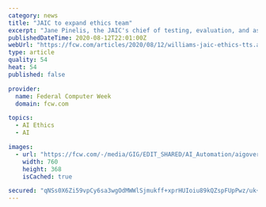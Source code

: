 ```yaml
---
category: news
title: "JAIC to expand ethics team"
excerpt: "Jane Pinelis, the JAIC's chief of testing, evaluation, and assessment, said the center is working to expand its ethics team, which is charged with ensuring the Defense Department's AI projects meet ethical standards."
publishedDateTime: 2020-08-12T22:01:00Z
webUrl: "https://fcw.com/articles/2020/08/12/williams-jaic-ethics-tts.aspx?admgarea=TC_Agencies"
type: article
quality: 54
heat: 54
published: false

provider:
  name: Federal Computer Week
  domain: fcw.com

topics:
  - AI Ethics
  - AI

images:
  - url: "https://fcw.com/-/media/GIG/EDIT_SHARED/AI_Automation/aigovernment.png"
    width: 760
    height: 368
    isCached: true

secured: "qNSs0X6Zi59vpCy6sa3wgOdMWWlSjmukff+xprHUIoiu89kQZspFUpPwz/uk+bioIxi4UXabuHgSjf7w/2YEhHieVzOQxjXgJsdbtQeMJdjVmI3NfZzhx9+V8/x2Q39Q+lstD7XJwtxhNbIbSwcZtzabJ/ckbMod/oTXvou5IEcGibgtRoMBH9ySP9lzYVD01rt+8s/cW8oNtjJqAv+vjNLAILT0Uyfgfem36XsTeLp2xga1s0SvlDLVpvOey7wgVi6gAUP9pzYn8dpIl9KffGiqYRGQmXmTpRFQJpRIN5AWv32qZCwAsOpVDXt+BDIXvTYwv0Ocynk9ENCbQzfW3Q==;XO2Akwa6Zey0YvtHm5tG3Q=="
---
```


